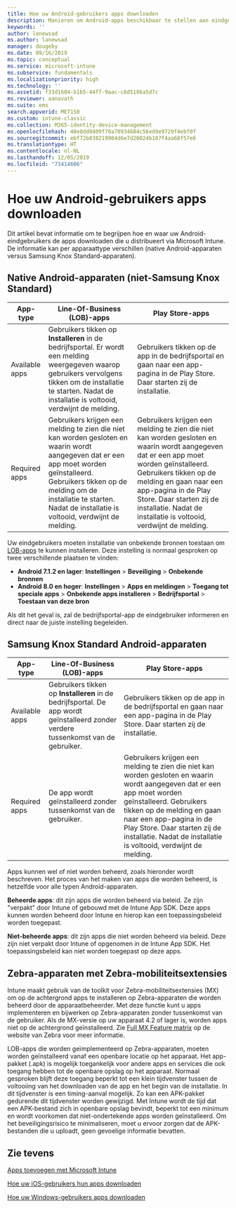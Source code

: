 ```yaml
---
title: Hoe uw Android-gebruikers apps downloaden
description: Manieren om Android-apps beschikbaar te stellen aan eindgebruikers
keywords: ''
author: lenewsad
ms.author: lanewsad
manager: dougeby
ms.date: 09/16/2019
ms.topic: conceptual
ms.service: microsoft-intune
ms.subservice: fundamentals
ms.localizationpriority: high
ms.technology: ''
ms.assetid: f33d1684-b1b5-44f7-9aac-c6d5186a5d7c
ms.reviewer: aanavath
ms.suite: ems
search.appverid: MET150
ms.custom: intune-classic
ms.collection: M365-identity-device-management
ms.openlocfilehash: 40e8dd8409f70a70934684c56ed9e9729f4ebf0f
ms.sourcegitcommit: ebf72b038219904d6e7d20024b107f4aa68f57e6
ms.translationtype: HT
ms.contentlocale: nl-NL
ms.lasthandoff: 12/05/2019
ms.locfileid: "73414606"
---
```

# <a name="how-your-android-users-get-their-apps"></a>Hoe uw Android-gebruikers apps downloaden

Dit artikel bevat informatie om te begrijpen hoe en waar uw Android-eindgebruikers de apps downloaden die u distribueert via Microsoft Intune. De informatie kan per apparaattype verschillen (native Android-apparaten versus Samsung Knox Standard-apparaten).

## <a name="native-non-samsung-knox-standard-android-devices"></a>Native Android-apparaten (niet-Samsung Knox Standard)

| App-type | Line-Of-Business (LOB)-apps | Play Store-apps  |
| ------------- |-------------| -----|
| Available apps      | Gebruikers tikken op **Installeren** in de bedrijfsportal. Er wordt een melding weergegeven waarop gebruikers vervolgens tikken om de installatie te starten. Nadat de installatie is voltooid, verdwijnt de melding. | Gebruikers tikken op de app in de bedrijfsportal en gaan naar een app-pagina in de Play Store. Daar starten zij de installatie.|
| Required apps      | Gebruikers krijgen een melding te zien die niet kan worden gesloten en waarin wordt aangegeven dat er een app moet worden geïnstalleerd. Gebruikers tikken op de melding om de installatie te starten. Nadat de installatie is voltooid, verdwijnt de melding.    | Gebruikers krijgen een melding te zien die niet kan worden gesloten en waarin wordt aangegeven dat er een app moet worden geïnstalleerd. Gebruikers tikken op de melding en gaan naar een app-pagina in de Play Store. Daar starten zij de installatie. Nadat de installatie is voltooid, verdwijnt de melding. |

Uw eindgebruikers moeten installatie van onbekende bronnen toestaan om [LOB-apps](../apps/lob-apps-android.md) te kunnen installeren. Deze instelling is normaal gesproken op twee verschillende plaatsen te vinden:

* **Android 7.1.2 en lager**: **Instellingen** > **Beveiliging** > **Onbekende bronnen**
* **Android 8.0 en hoger**: **Instellingen** > **Apps en meldingen** > **Toegang tot speciale apps** > **Onbekende apps installeren** > **Bedrijfsportal** > **Toestaan van deze bron**

Als dit het geval is, zal de bedrijfsportal-app de eindgebruiker informeren en direct naar de juiste instelling begeleiden. 

## <a name="samsung-knox-standard-android-devices"></a>Samsung Knox Standard Android-apparaten

| App-type | Line-Of-Business (LOB)-apps | Play Store-apps  |
| ------------- |-------------| -----|
| Available apps      | Gebruikers tikken op **Installeren** in de bedrijfsportal. De app wordt geïnstalleerd zonder verdere tussenkomst van de gebruiker. | Gebruikers tikken op de app in de bedrijfsportal en gaan naar een app-pagina in de Play Store. Daar starten zij de installatie.|
| Required apps      | De app wordt geïnstalleerd zonder tussenkomst van de gebruiker.    | Gebruikers krijgen een melding te zien die niet kan worden gesloten en waarin wordt aangegeven dat er een app moet worden geïnstalleerd. Gebruikers tikken op de melding en gaan naar een app-pagina in de Play Store. Daar starten zij de installatie. Nadat de installatie is voltooid, verdwijnt de melding. |

Apps kunnen wel of niet worden beheerd, zoals hieronder wordt beschreven. Het proces van het maken van apps die worden beheerd, is hetzelfde voor alle typen Android-apparaten.

**Beheerde apps**: dit zijn apps die worden beheerd via beleid. Ze zijn "verpakt" door Intune of gebouwd met de Intune App SDK. Deze apps kunnen worden beheerd door Intune en hierop kan een toepassingsbeleid worden toegepast.

**Niet-beheerde apps**: dit zijn apps die niet worden beheerd via beleid. Deze zijn niet verpakt door Intune of opgenomen in de Intune App SDK. Het toepassingsbeleid kan niet worden toegepast op deze apps.

## <a name="zebra-devices-with-zebra-mobility-extensions"></a>Zebra-apparaten met Zebra-mobiliteitsextensies

Intune maakt gebruik van de toolkit voor Zebra-mobiliteitsextensies (MX) om op de achtergrond apps te installeren op Zebra-apparaten die worden beheerd door de apparaatbeheerder. Met deze functie kunt u apps implementeren en bijwerken op Zebra-apparaten zonder tussenkomst van de gebruiker. Als de MX-versie op uw apparaat 4.2 of lager is, worden apps niet op de achtergrond geïnstalleerd. Zie [Full MX Feature matrix](http://techdocs.zebra.com/mx/compatibility/) op de website van Zebra voor meer informatie.

LOB-apps die worden geïmplementeerd op Zebra-apparaten, moeten worden geïnstalleerd vanaf een openbare locatie op het apparaat. Het app-pakket (.apk) is mogelijk toegankelijk voor andere apps en services die ook toegang hebben tot de openbare opslag op het apparaat. Normaal gesproken blijft deze toegang beperkt tot een klein tijdvenster tussen de voltooiing van het downloaden van de app en het begin van de installatie. In dit tijdvenster is een timing-aanval mogelijk. Zo kan een APK-pakket gedurende dit tijdvenster worden gewijzigd. Met Intune wordt de tijd dat een APK-bestand zich in openbare opslag bevindt, beperkt tot een minimum en wordt voorkomen dat niet-ondertekende apps worden geïnstalleerd. Om het beveiligingsrisico te minimaliseren, moet u ervoor zorgen dat de APK-bestanden die u uploadt, geen gevoelige informatie bevatten.

## <a name="see-also"></a>Zie tevens

[Apps toevoegen met Microsoft Intune](../apps/apps-add.md)

[Hoe uw iOS-gebruikers hun apps downloaden](end-user-apps-ios.md)

[Hoe uw Windows-gebruikers apps downloaden](end-user-apps-windows.md)
